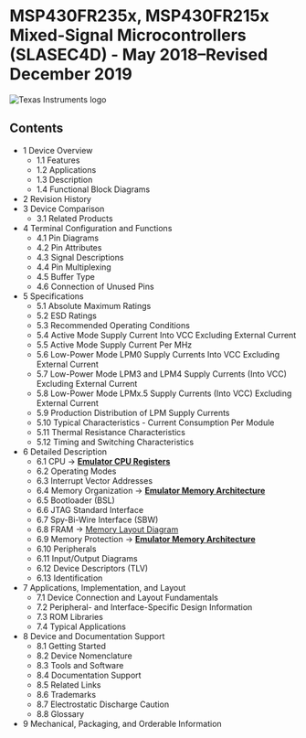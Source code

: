 # MSP430FR235x, MSP430FR215x Mixed-Signal Microcontrollers (SLASEC4D) - May 2018–Revised December 2019

![Texas Instruments logo](/images/common/texas_instruments_red_logo.jpg)

## Contents

- 1 Device Overview
  - 1.1 Features
  - 1.2 Applications
  - 1.3 Description
  - 1.4 Functional Block Diagrams
- 2 Revision History
- 3 Device Comparison
  - 3.1 Related Products
- 4 Terminal Configuration and Functions
  - 4.1 Pin Diagrams
  - 4.2 Pin Attributes
  - 4.3 Signal Descriptions
  - 4.4 Pin Multiplexing
  - 4.5 Buffer Type
  - 4.6 Connection of Unused Pins
- 5 Specifications
  - 5.1 Absolute Maximum Ratings
  - 5.2 ESD Ratings
  - 5.3 Recommended Operating Conditions
  - 5.4 Active Mode Supply Current Into VCC Excluding External Current
  - 5.5 Active Mode Supply Current Per MHz
  - 5.6 Low-Power Mode LPM0 Supply Currents Into VCC Excluding External Current
  - 5.7 Low-Power Mode LPM3 and LPM4 Supply Currents (Into VCC) Excluding External Current
  - 5.8 Low-Power Mode LPMx.5 Supply Currents (Into VCC) Excluding External Current
  - 5.9 Production Distribution of LPM Supply Currents
  - 5.10 Typical Characteristics - Current Consumption Per Module
  - 5.11 Thermal Resistance Characteristics
  - 5.12 Timing and Switching Characteristics
- 6 Detailed Description
  - 6.1 CPU → [**Emulator CPU Registers**](../MSP430_CPU_REGISTERS.md)
  - 6.2 Operating Modes
  - 6.3 Interrupt Vector Addresses
  - 6.4 Memory Organization → [**Emulator Memory Architecture**](../MSP430_MEMORY_ARCHITECTURE.md)
  - 6.5 Bootloader (BSL)
  - 6.6 JTAG Standard Interface
  - 6.7 Spy-Bi-Wire Interface (SBW)
  - 6.8 FRAM → [Memory Layout Diagram](../diagrams/architecture/memory_layout.md)
  - 6.9 Memory Protection → [**Emulator Memory Architecture**](../MSP430_MEMORY_ARCHITECTURE.md)
  - 6.10 Peripherals
  - 6.11 Input/Output Diagrams
  - 6.12 Device Descriptors (TLV)
  - 6.13 Identification
- 7 Applications, Implementation, and Layout
  - 7.1 Device Connection and Layout Fundamentals
  - 7.2 Peripheral- and Interface-Specific Design Information
  - 7.3 ROM Libraries
  - 7.4 Typical Applications
- 8 Device and Documentation Support
  - 8.1 Getting Started
  - 8.2 Device Nomenclature
  - 8.3 Tools and Software
  - 8.4 Documentation Support
  - 8.5 Related Links
  - 8.6 Trademarks
  - 8.7 Electrostatic Discharge Caution
  - 8.8 Glossary
- 9 Mechanical, Packaging, and Orderable Information

